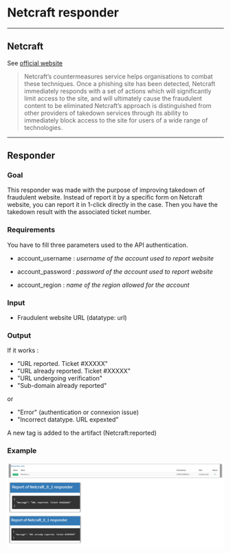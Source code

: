 # Netcraft responder

----
## Netcraft
See [official website](https://www.netcraft.com/cybercrime/phishing-site-takedown/)

> Netcraft’s countermeasures service helps organisations to combat these techniques. Once a phishing site has been detected, Netcraft immediately responds with a set of actions which will significantly limit access to the site, and will ultimately cause the 
fraudulent content to be eliminated 
Netcraft’s approach is distinguished from other providers of takedown services through its ability to immediately block access to the site for users of a wide range of technologies. 

----
## Responder
 

### Goal
This responder was made with the purpose of improving takedown of fraudulent website. 
Instead of report it by a specific form on Netcraft website, you can report it in 1-click directly in the case. Then you have the takedown result with the associated ticket number.

### Requirements
You have to fill three parameters used to the API authentication.

* account_username : *username of the account used to report website*

* account_password : *password of the account used to report website*

* account_region : *name of the region allowed for the account*


### Input

* Fraudulent website URL (datatype: url)

### Output

If it works :

* "URL reported. Ticket #XXXXX"
* "URL already reported. Ticket #XXXXX"
* "URL undergoing verification"
* "Sub-domain already reported"

or

* "Error" (authentication or connexion issue)
* "Incorrect datatype. URL expexted"

A new tag is added to the artifact (Netcraft:reported) 



### Example

![Examples](https://raw.githubusercontent.com/fpe-cn/security/master/thehive/responder/netcraft/example.png "Examples")
